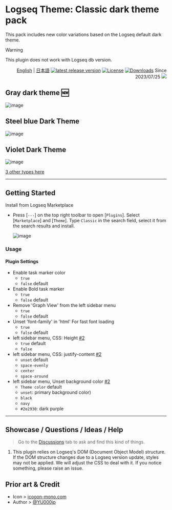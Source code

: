 # Logseq Theme: Classic dark theme pack

This pack includes new color variations based on the Logseq default dark theme.

> [!WARNING]
This plugin does not work with Logseq db version.

<div align="right">

[English](https://github.com/YU000jp/logseq-theme-classic-dark-theme-pack) | [日本語](https://github.com/YU000jp/logseq-theme-classic-dark-theme-pack/blob/main/readme.ja.md) 
[![latest release version](https://img.shields.io/github/v/release/YU000jp/logseq-theme-classic-dark-theme-pack)](https://github.com/YU000jp/logseq-theme-classic-dark-theme-pack/releases)
[![License](https://img.shields.io/github/license/YU000jp/logseq-theme-classic-dark-theme-pack?color=blue)](https://github.com/YU000jp/logseq-theme-classic-dark-theme-pack/LICENSE)
[![Downloads](https://img.shields.io/github/downloads/YU000jp/logseq-theme-classic-dark-theme-pack/total.svg)](https://github.com/YU000jp/logseq-theme-classic-dark-theme-pack/releases)
 Since 2023/07/25 <a href="https://www.buymeacoffee.com/yu000japan"><img src="https://img.buymeacoffee.com/button-api/?text=Buy me a pizza&emoji=🍕&slug=yu000japan&button_colour=FFDD00&font_colour=000000&font_family=Poppins&outline_colour=000000&coffee_colour=ffffff" /></a>
 </div>

## Gray dark theme 🆕

   ![image](https://github.com/YU000jp/logseq-theme-classic-dark-theme-pack/assets/111847207/49e279aa-b888-4c94-b226-1f809314c4c9)

## Steel blue Dark Theme

   ![image](https://github.com/YU000jp/logseq-theme-classic-dark-theme-pack/assets/111847207/10354b21-56f8-49f1-a632-fede0b5d1983)

## Violet Dark Theme

   ![image](https://github.com/YU000jp/logseq-theme-classic-dark-theme-pack/assets/111847207/edc83f9f-9c21-4cd1-a122-2a23bef9f07c)

[3 other types here](https://github.com/YU000jp/logseq-theme-classic-dark-theme-pack/wiki/Theme-Color)

---

## Getting Started

Install from Logseq Marketplace

- Press [`---`] on the top right toolbar to open [`Plugins`]. Select [`Marketplace`] and [`Theme`]. Type `Classic` in the search field, select it from the search results and install.

  ![image](https://github.com/YU000jp/logseq-theme-classic-dark-theme-pack/assets/111847207/388034c9-67f0-45aa-95ef-81419e44b2eb)

### Usage

#### Plugin Settings

- Enable task marker color
  - `true`
  - `false` default
- Enable Bold task marker
  - `true`
  - `false` default
- Remove 'Graph View' from the left sidebar menu
  - `true`
  - `false` default
- Unset 'font-family' in 'html' For fast font loading
  - `true`
  - `false` default
- left sidebar menu, CSS: Height [#2](https://github.com/YU000jp/logseq-theme-classic-dark-theme-pack/issues/2)
  - `true` default
  - `false`
- left sidebar menu, CSS: justify-content [#2](https://github.com/YU000jp/logseq-theme-classic-dark-theme-pack/issues/2)
  - `unset` default
  - `space-evenly`
  - `center`
  - `space-around`
- left sidebar menu, Unset background color [#2](https://github.com/YU000jp/logseq-theme-classic-dark-theme-pack/issues/2)
  - `Theme color` default
  - `unset`: primary background color)
  - `black`
  - `navy`
  - `#2e2930`: dark purple

---

## Showcase / Questions / Ideas / Help

> Go to the [Discussions](https://github.com/YU000jp/logseq-theme-classic-dark-theme-pack/discussions) tab to ask and find this kind of things.

1. This plugin relies on Logseq's DOM (Document Object Model) structure. If the DOM structure changes due to a Logseq version update, styles may not be applied. We will adjust the CSS to deal with it. If you notice something, please raise an issue.

## Prior art & Credit

- Icon > [icooon-mono.com](https://icooon-mono.com/11223-%e5%a4%9c%e7%a9%ba%e3%81%ae%e3%83%95%e3%83%aa%e3%83%bc%e3%82%a2%e3%82%a4%e3%82%b3%e3%83%b3/)
- Author > [@YU000jp](https://github.com/YU000jp)
